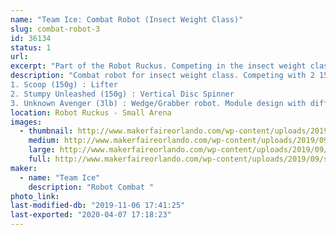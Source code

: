 ```yaml
---
name: "Team Ice: Combat Robot (Insect Weight Class)"
slug: combat-robot-3
id: 36134
status: 1
url: 
excerpt: "Part of the Robot Ruckus. Competing in the insect weight class (150g and 3lb weight class)"
description: "Combat robot for insect weight class. Competing with 2 150g robots and 1 3lb robot.
1. Scoop (150g) : Lifter
2. Stumpy Unleashed (150g) : Vertical Disc Spinner
3. Unknown Avenger (3lb) : Wedge/Grabber robot. Module design with different fronts dependent on opponent."
location: Robot Ruckus - Small Arena
images:
  - thumbnail: http://www.makerfaireorlando.com/wp-content/uploads/2019/09/stumpy.jpg
    medium: http://www.makerfaireorlando.com/wp-content/uploads/2019/09/stumpy.jpg
    large: http://www.makerfaireorlando.com/wp-content/uploads/2019/09/stumpy.jpg
    full: http://www.makerfaireorlando.com/wp-content/uploads/2019/09/stumpy.jpg
maker:
  - name: "Team Ice"
    description: "Robot Combat "
photo_link: 
last-modified-db: "2019-11-06 17:41:25"
last-exported: "2020-04-07 17:18:23"
---
```

